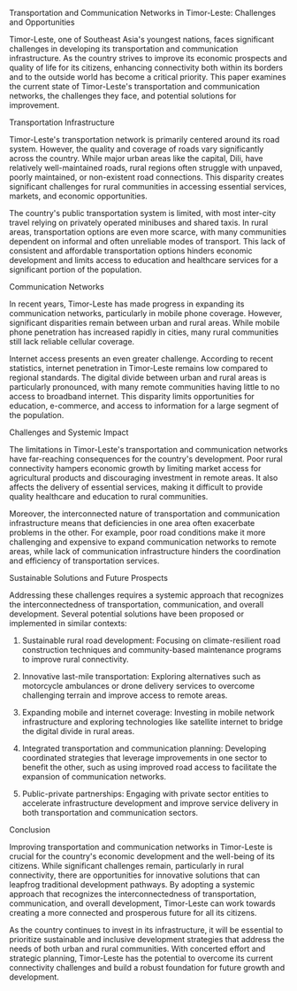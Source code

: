 Transportation and Communication Networks in Timor-Leste: Challenges and Opportunities

Timor-Leste, one of Southeast Asia's youngest nations, faces significant challenges in developing its transportation and communication infrastructure. As the country strives to improve its economic prospects and quality of life for its citizens, enhancing connectivity both within its borders and to the outside world has become a critical priority. This paper examines the current state of Timor-Leste's transportation and communication networks, the challenges they face, and potential solutions for improvement.

Transportation Infrastructure

Timor-Leste's transportation network is primarily centered around its road system. However, the quality and coverage of roads vary significantly across the country. While major urban areas like the capital, Dili, have relatively well-maintained roads, rural regions often struggle with unpaved, poorly maintained, or non-existent road connections. This disparity creates significant challenges for rural communities in accessing essential services, markets, and economic opportunities.

The country's public transportation system is limited, with most inter-city travel relying on privately operated minibuses and shared taxis. In rural areas, transportation options are even more scarce, with many communities dependent on informal and often unreliable modes of transport. This lack of consistent and affordable transportation options hinders economic development and limits access to education and healthcare services for a significant portion of the population.

Communication Networks

In recent years, Timor-Leste has made progress in expanding its communication networks, particularly in mobile phone coverage. However, significant disparities remain between urban and rural areas. While mobile phone penetration has increased rapidly in cities, many rural communities still lack reliable cellular coverage.

Internet access presents an even greater challenge. According to recent statistics, internet penetration in Timor-Leste remains low compared to regional standards. The digital divide between urban and rural areas is particularly pronounced, with many remote communities having little to no access to broadband internet. This disparity limits opportunities for education, e-commerce, and access to information for a large segment of the population.

Challenges and Systemic Impact

The limitations in Timor-Leste's transportation and communication networks have far-reaching consequences for the country's development. Poor rural connectivity hampers economic growth by limiting market access for agricultural products and discouraging investment in remote areas. It also affects the delivery of essential services, making it difficult to provide quality healthcare and education to rural communities.

Moreover, the interconnected nature of transportation and communication infrastructure means that deficiencies in one area often exacerbate problems in the other. For example, poor road conditions make it more challenging and expensive to expand communication networks to remote areas, while lack of communication infrastructure hinders the coordination and efficiency of transportation services.

Sustainable Solutions and Future Prospects

Addressing these challenges requires a systemic approach that recognizes the interconnectedness of transportation, communication, and overall development. Several potential solutions have been proposed or implemented in similar contexts:

1. Sustainable rural road development: Focusing on climate-resilient road construction techniques and community-based maintenance programs to improve rural connectivity.

2. Innovative last-mile transportation: Exploring alternatives such as motorcycle ambulances or drone delivery services to overcome challenging terrain and improve access to remote areas.

3. Expanding mobile and internet coverage: Investing in mobile network infrastructure and exploring technologies like satellite internet to bridge the digital divide in rural areas.

4. Integrated transportation and communication planning: Developing coordinated strategies that leverage improvements in one sector to benefit the other, such as using improved road access to facilitate the expansion of communication networks.

5. Public-private partnerships: Engaging with private sector entities to accelerate infrastructure development and improve service delivery in both transportation and communication sectors.

Conclusion

Improving transportation and communication networks in Timor-Leste is crucial for the country's economic development and the well-being of its citizens. While significant challenges remain, particularly in rural connectivity, there are opportunities for innovative solutions that can leapfrog traditional development pathways. By adopting a systemic approach that recognizes the interconnectedness of transportation, communication, and overall development, Timor-Leste can work towards creating a more connected and prosperous future for all its citizens.

As the country continues to invest in its infrastructure, it will be essential to prioritize sustainable and inclusive development strategies that address the needs of both urban and rural communities. With concerted effort and strategic planning, Timor-Leste has the potential to overcome its current connectivity challenges and build a robust foundation for future growth and development.